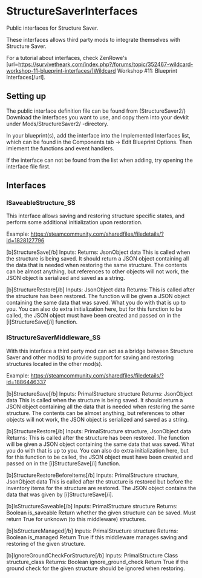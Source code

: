 # StructureSaverInterfaces
Public interfaces for Structure Saver.

These interfaces allows third party mods to integrate themselves with Structure Saver.

For a tutorial about interfaces, check ZenRowe's [url=https://survivetheark.com/index.php?/forums/topic/352467-wildcard-workshop-11-blueprint-interfaces/]Wildcard Workshop #11: Blueprint Interfaces[/url].

## Setting up

The public interface definition file can be found from (StructureSaver2/)
Download the interfaces you want to use, and copy them into your devkit under Mods/StructureSaver2/ -directory.

In your blueprint(s), add the interface into the Implemented Interfaces list, which can be found in the Components tab -> Edit Blueprint Options. Then imlement the functions and event handlers.

If the interface can not be found from the list when adding, try opening the interface file first.


## Interfaces

### ISaveableStructure_SS
This interface allows saving and restoring structure specific states, and perform some additional initialization upon restoration.

Example: https://steamcommunity.com/sharedfiles/filedetails/?id=1828127796

[b]StructureSave[/b]
Inputs: 
Returns: JsonObject data
This is called when the structure is being saved. It should return a JSON object containing all the data that is needed when restoring the same structure. The contents can be almost anything, but references to other objects will not work, the JSON object is serialized and saved as a string.

[b]StructureRestore[/b]
Inputs: JsonObject data
Returns:
This is called after the structure has been restored. The function will be given a JSON object containing the same data that was saved. What you do with that is up to you. You can also do extra initialization here, but for this function to be called, the JSON object must have been created and passed on in the [i]StructureSave[/i] function.




### IStructureSaverMiddleware_SS
With this interface a third party mod can act as a bridge between Structure Saver and other mod(s) to provide support for saving and restoring structures located in the other mod(s).

Example: https://steamcommunity.com/sharedfiles/filedetails/?id=1886446337

[b]StructureSave[/b]
Inputs: PrimalStructure structure
Returns: JsonObject data
This is called when the structure is being saved. It should return a JSON object containing all the data that is needed when restoring the same structure. The contents can be almost anything, but references to other objects will not work, the JSON object is serialized and saved as a string.

[b]StructureRestore[/b]
Inputs: PrimalStructure structure, JsonObject data
Returns:
This is called after the structure has been restored. The function will be given a JSON object containing the same data that was saved. What you do with that is up to you. You can also do extra initialization here, but for this function to be called, the JSON object must have been created and passed on in the [i]StructureSave[/i] function.

[b]StructureRestoreBeforeItems[/b]
Inputs: PrimalStructure structure, JsonObject data
This is called after the structure is restored but before the inventory items for the structure are restored. The JSON object contains the data that was given by [i]StructureSave[/i].

[b]IsStructureSaveable[/b]
Inputs: PrimalStructure structure
Returns: Boolean is_saveable
Return whether the given structure can be saved. Must return True for unknown (to this middleware) structures.

[b]IsStructureManaged[/b]
Inputs: PrimalStructure structure
Returns: Boolean is_managed
Return True if this middleware manages saving and restoring of the given structure.

[b]IgnoreGroundCheckForStructure[/b]
Inputs: PrimalStructure Class structure_class
Returns: Boolean ignore_ground_check
Return True if the ground check for the given structure should be ignored when restoring.



